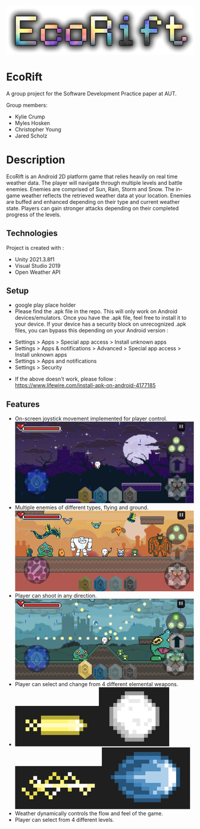 ![EcoRiftLogo](Images/NewLogoTestSolo.png)

# EcoRift
 A group project for the Software Development Practice paper at AUT.

Group members:
- Kylie Crump
- Myles Hosken
- Christopher Young
- Jared Scholz

# Description
EcoRift is an Android 2D platform game that relies heavily on real time weather data. The player will navigate through multiple levels and battle enemies. Enemies are comprised of Sun, Rain, Storm and Snow. The in-game weather reflects the retrieved weather data at your location. Enemies are buffed and enhanced depending on their type and current weather state. Players can gain stronger attacks depending on their completed progress of the levels. 

## Technologies
Project is created with :
* Unity 2021.3.8f1
* Visual Studio 2019
* Open Weather API

## Setup
* google play place holder
* Please find the .apk file in the repo. This will only work on Android devices/emulators. Once you have the .apk file, feel free to install it to your device. If your device has a security block on unrecognized .apk files, you can bypass this depending on your Android version :
- Settings > Apps > Special app access > Install unknown apps
- Settings > Apps & notifications > Advanced > Special app access > Install unknown apps
- Settings > Apps and notifications
- Settings > Security
* If the above doesn't work, please follow : https://www.lifewire.com/install-apk-on-android-4177185

## Features
- On-screen joystick movement implemented for player control.
 ![MovementDemo](Images/movement.png)
- Multiple enemies of different types, flying and ground.
 ![Enemies](Images/enemies.png)
- Player can shoot in any direction.
 ![Shooting](Images/shooting.png)
- Player can select and change from 4 different elemental weapons.
- ![Sunbullet](Images/sunbullet.png)![Snowbullet](Images/snowbullet.png)![Stormbullet](Images/stormbullet.png)![Waterbullet](Images/waterbullet.png)
- Weather dynamically controls the flow and feel of the game.
- Player can select from 4 different levels.
